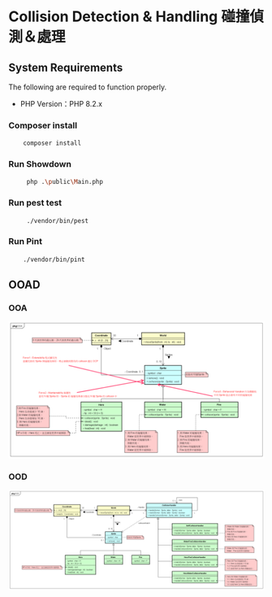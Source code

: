 # Collision Detection & Handling 碰撞偵測＆處理

## System Requirements

The following are required to function properly.

* PHP Version：PHP 8.2.x

### Composer install

```bash
    composer install
```

### Run Showdown

```bash
     php .\public\Main.php
```

### Run pest test

```bash
     ./vendor/bin/pest
```

### Run Pint

```bash
    ./vendor/bin/pint
```

## OOAD

### OOA

![OOA](./UML/OOA.png)

### OOD

![OOA](./UML/OOD.png)
